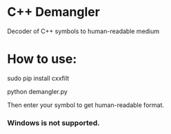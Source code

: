 # C++ Demangler
Decoder of C++ symbols to human-readable medium

# How to use:

sudo pip install cxxfilt

python demangler.py

Then enter your symbol to get human-readable format.

### Windows is not supported.
